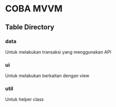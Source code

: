 # COBA MVVM

## Table Directory

### data 
Untuk melakukan transaksi yang menggunakan API
### ui
Untuk melakukan berkaitan dengan view
### util
Untuk helper class